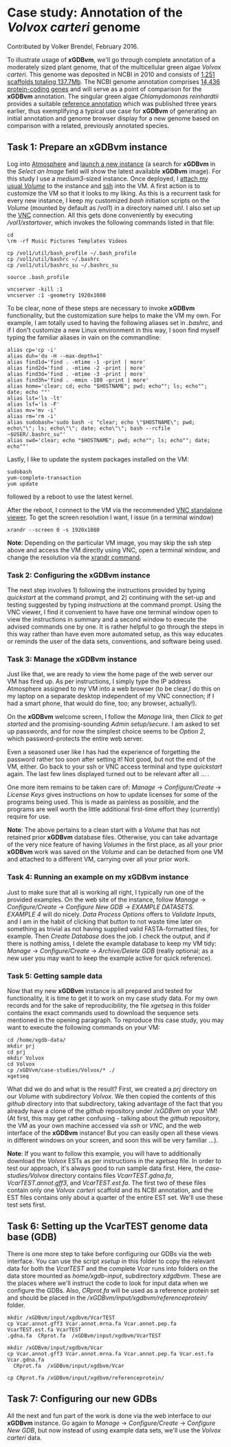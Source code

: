 # Case study: Annotation of the _Volvox carteri_ genome
Contributed by Volker Brendel, February 2016.

To illustrate usage of __xGDBvm__, we'll go through complete annotation of a
moderately sized plant genome, that of the multicellular green algae _Volvox
carteri_.
This genome was deposited in NCBI in 2010 and consists of
[1,251 scaffolds totaling 137.7Mb](http://www.ncbi.nlm.nih.gov/assembly/166018).
The NCBI genome annotation comprises
[14,436 protein-coding genes](http://www.ncbi.nlm.nih.gov/genome/?term=Volvox)
and will serve as a point of comparison for the __xGDBvm__ annotation.
The singular green algae _Chlamydomonas reinhardtii_ provides a suitable
[reference annotation](http://www.ncbi.nlm.nih.gov/genome/?term=Chlamydomonas)
which was published three years earlier, thus exemplifying a typical use case
for __xGDBvm__ of generating an initial annotation and genome browser display
for a new genome based on comparison with a related, previously annotated species.


## Task 1:  Prepare an __xGDBvm__ instance
Log into [Atmosphere](https://atmo.iplantcollaborative.org/) and
[launch a new instance](https://atmo.iplantcollaborative.org/application#new_instance)
(a search for __xGDBvm__ in the _Select an Image_ field will show the latest
available __xGDBvm__ image).
For this study I use a _medium3_-sized instance.
Once deployed, I
[attach my usual _Volume_](https://pods.iplantcollaborative.org/wiki/display/atmman/Using+Volumes)
to the instance and
[ssh](https://pods.iplantcollaborative.org/wiki/display/atmman/Logging+In+to+an+Instance)
into the VM.
A first action is to customize the VM so that it looks to my liking.
As this is a recurrent task for every new instance, I keep my customized
_bash_ initiation scripts on the _Volume_ (mounted by default as /vol1) in a
directory named _util_.
I also set up the
[VNC](https://pods.iplantcollaborative.org/wiki/display/atmman/Launching+and+Terminating+a+VNC+Viewer+Session)
connection.
All this gets done conveniently by executing _/vol1/xstartover_, which invokes
the following commands listed in that file:

```
cd
\rm -rf Music Pictures Templates Videos

cp /vol1/util/bash_profile ~/.bash_profile
cp /vol1/util/bashrc ~/.bashrc
cp /vol1/util/bashrc_su ~/.bashrc_su

source .bash_profile

vncserver -kill :1
vncserver :1 -geometry 1920x1080
```

To be clear, none of these steps are necessary to invoke __xGDBvm__ functionality,
but the customization sure helps to make the VM my own.
For example, I am totally used to having the following aliases set in _.bashrc_,
and if I don't customize a new Linux environment in this way, I soon find
myself typing the familiar aliases in vain on the commandline:

```
alias cp='cp -i'
alias duh='du -H --max-depth=1'
alias find1d='find . -mtime -1 -print | more'
alias find2d='find . -mtime -2 -print | more'
alias find3d='find . -mtime -3 -print | more'
alias find3h='find . -mmin -180 -print | more'
alias home='clear; cd; echo "$HOSTNAME"; pwd; echo""; ls; echo""; date; echo ""'
alias lst='ls -lt'
alias lsf='ls -F'
alias mv='mv -i'
alias rm='rm -i'
alias sudobash='sudo bash -c "clear; echo \"$HOSTNAME\"; pwd; echo\"\"; ls; echo\"\"; date; echo\"\"; bash --rcfile ~$USER/.bashrc_su"'
alias swd='clear; echo "$HOSTNAME"; pwd; echo""; ls; echo""; date; echo""'
```

Lastly, I like to update the system packages installed on the VM:

```
sudobash
yum-complete-transaction
yum update
```

followed by a reboot to use the latest kernel.

After the reboot, I connect to the VM via the recommended
[VNC standalone viewer](http://www.realvnc.com/download/viewer/).
To get the screen resolution I want, I issue (in a terminal window)

```
xrandr --screen 0 -s 1920x1080
```

__Note__: Depending on the particular VM image, you may skip the ssh step above
and access the VM directly using VNC, open a terminal window, and change the
resolution via the
[xrandr command](https://pods.iplantcollaborative.org/wiki/display/atmman/Changing+Screen+Resolution+for+the+VNC+Viewer).


### Task 2: Configuring the __xGDBvm__ instance
The next step involves 1) following the instructions provided by typing
_quickstart_ at the command prompt, and 2) continuing with the set-up and
testing suggested by typing _instructions_ at the command prompt.
Using the VNC viewer, I find it convenient to have have one terminal window
open to view the instructions in summary and a second window to execute the
advised commands one by one.
It is rather helpful to go through the steps in this way rather than have even
more automated setup, as this way educates or reminds the user of the data sets,
conventions, and software being used.


### Task 3: Manage the __xGDBvm__ instance
Just like that, we are ready to view the home page of the web server our VM
has fired up.
As per instructions, I simply type the IP address Atmosphere assigned to my
VM into a web browser (to be clear,I do this on my laptop on a separate
desktop independent of my VNC connection; if I had a smart phone, that would
do fine, too; any browser, actually!).

On the __xGDBvm__ welcome screen, I follow the _Manage_ link, then
_Click to get started_ and the promising-sounding _Admin setup/secure_.
I am asked to set up passwords, and for now the simplest choice seems to be
_Option 2_, which password-protects the entire web server.

Even a seasoned user like I has had the experience of forgetting the
password rather too soon after setting it!
Not good, but not the end of the VM, either.
Go back to your ssh or VNC access terminal and type _quickstart_ again.
The last few lines displayed turned out to be relevant after all ... .

One more item remains to be taken care of: _Manage_ -> _Configure/Create_ ->
_License Keys_ gives instructions on how to update licenses for some of the
programs being used.
This is made as painless as possible, and the programs are well worth the
little additional first-time effort they (currently) require for use.

__Note__: The above pertains to a clean start with a _Volume_ that has not
retained prior __xGDBvm__ database files.
Otherwise, you can take advantage of the very nice feature of having _Volumes_
in the first place, as all your prior __xGDBvm__ work was saved on the
_Volume_ and can be detached from one VM and attached to a different VM,
carrying over all your prior work.


### Task 4: Running an example on my __xGDBvm__ instance
Just to make sure that all is working all right, I typically run one of the
provided examples.
On the web site of the instance, follow _Manage_ -> _Configure/Create_ ->
_Configure New GDB_ -> _EXAMPLE DATASETS_.
_EXAMPLE 4_ will do nicely.
_Data Process Options_ offers to _Validate Inputs_, and I am in the habit of
clicking that button to not waste time later on something as trivial as not
having supplied valid FASTA-formatted files, for example.
Then _Create Database_ does the job.
I check the output, and if there is nothing amiss, I delete the example
database to keep my VM tidy: _Manage_ -> _Configure/Create_ ->
_Archive/Delete GDB_ (really optional; as a new user you may want to keep the
example active for quick reference).


### Task 5: Getting sample data
Now that my new __xGDBvm__ instance is all prepared and tested for functionality,
it is time to get it to work on my case study data.
For my own records and for the sake of reproducibility, the file _xgetseq_ in
this folder contains the exact commands used to download the sequence sets
mentioned in the opening paragraph.
To reproduce this case study, you may want to execute the following commands
on your VM:

```
cd /home/xgdb-data/
mkdir prj
cd prj
mkdir Volvox
cd Volvox
cp /xGDVvm/case-studies/Volvox/* ./
xgetseq
```

What did we do and what is the result?
First, we created a _prj_ directory on our _Volume_ with subdirectory _Volvox_.
We then copied the contents of this _github_ directory into that subdirectory,
taking advantage of the fact that you already have a clone of the _github_
repository under _/xGDBvm_ on your VM!
(At first, this may get rather confusing  - talking about the _github_ repository,
the VM as your own machine accessed via _ssh_ or _VNC_, and the web interface
of the __xGDBvm__ instance!  But you can easily open all these views in different
windows on your screen, and soon this will be very familiar ...).

__Note__: If you want to follow this example, you will have to additionally
download the _Volvox_ ESTs as per instructions in the _xgetseq_ file.
In order to test our approach, it's always good to run sample data first.
Here, the _case-studies/Volvox_ directory contains files _VcarrTEST.gdna.fa_,
_VcarTEST.annot.gff3_, and _VcarTEST.est.fa_.
The first two of these files contain only one _Volvox carteri_ scaffold and its
NCBI annotation, and the EST files contains only about a quarter of the entire
EST set.
We'll use these test sets first.

## Task 6: Setting up the VcarTEST genome data base (GDB)
There is one more step to take before configuring our GDBs via the web interface.
You can use the script _xsetup_ in this folder to copy the relevant data for both
the _VcarTEST_ and the complete _Vcar_ runs into folders on the data store
mounted as _home/xgdb-input_, subdirectory _xdgdbvm_.
These are the places where we'll instruct the code to look for input data when
we configure the GDBs.
Also, _CRprot.fa_ will be used as a reference protein set and should be placed
in the _/xGDBvm/input/xgdbvm/referenceprotein/_ folder.

```
mkdir /xGDBvm/input/xgdbvm/VcarTEST
cp Vcar.annot.gff3 Vcar.annot.mrna.fa Vcar.annot.pep.fa VcarTEST.est.fa VcarTEST
.gdna.fa  CRprot.fa  /xGDBvm/input/xgdbvm/VcarTEST

mkdir /xGDBvm/input/xgdbvm/Vcar
cp Vcar.annot.gff3 Vcar.annot.mrna.fa Vcar.annot.pep.fa Vcar.est.fa Vcar.gdna.fa
  CRprot.fa  /xGDBvm/input/xgdbvm/Vcar

cp CRprot.fa /xGDBvm/input/xgdbvm/referenceprotein/

```

## Task 7: Configuring our new GDBs
All the next and fun part of the work is done via the web interface to our
__xGDBvm__ instance.
Go again to _Manage_ -> _Configure/Create_ -> _Configure New GDB_, but now instead
of using example data sets, we'll use the _Volvox carteri_ data.
